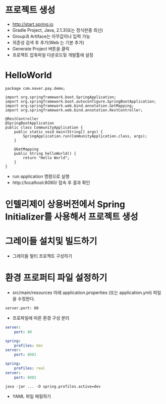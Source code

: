 # 프로젝트 생성
- http://start.spring.io
- Gradle Project, Java, 2.1.3(또는 정식판중 최신)
- Group과 Artiface는 아무값이나 입력 가능
- 의존성 검색 후 추가(Web 는 기본 추가)
- Generate Project 버튼을 클릭
- 프로젝트 압축파일 다운로드및 개발툴에 설정

# HelloWorld

```
package com.naver.pay.demo;

import org.springframework.boot.SpringApplication;
import org.springframework.boot.autoconfigure.SpringBootApplication;
import org.springframework.web.bind.annotation.GetMapping;
import org.springframework.web.bind.annotation.RestController;

@RestController
@SpringBootApplication
public class CommunityApplication {
    public static void main(String[] args) {
        SpringApplication.run(CommunityApplication.class, args);
    }

    @GetMapping
    public String helloWorld() {
        return "Hello World";
    }
}
```

- run application 명령으로 실행
- http://localhost:8080/ 접속 후 결과 확인

# 인텔리제이 상용버전에서 Spring Initializer를 사용해서 프로젝트 생성

# 그레이들 설치및 빌드하기

- 그레이들 멀티 프로젝트 구성하기

# 환경 프로퍼티 파일 설정하기

- src/main/resources 아래 application.properties (또는 application.yml) 파일을 수정한다.

```
server.port: 80
```

- 프로파일에 따른 환경 구성 분리

```application.yml
server:
    port: 80

spring:
    profiles: dev
server:
    port: 8081

spring:
    profiles: real
server:
    port: 8082
```

```
java -jar ... -D spring.profiles.active=dev
```

- YAML 파일 매핑하기






